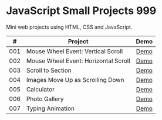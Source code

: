 # JavaScript Small Projects 999

Mini web projects using HTML, CSS and JavaScript.

|  #  | Project                              |                                              Demo                                               |
| :-: | ------------------------------------ | :---------------------------------------------------------------------------------------------: |
| 001 | Mouse Wheel Event: Vertical Scroll   |          [Demo](https://javascript-small-projects-999.netlify.app/001-wheel-vertical/)          |
| 002 | Mouse Wheel Event: Horizontal Scroll |         [Demo](https://javascript-small-projects-999.netlify.app/002-wheel-horizontal/)         |
| 003 | Scroll to Section                    |        [Demo](https://javascript-small-projects-999.netlify.app/003-scroll-to-section/)         |
| 004 | Images Move Up as Scrolling Down     | [Demo](https://javascript-small-projects-999.netlify.app/004-images-move-up-as-scrolling-down/) |
| 005 | Calculator                           |            [Demo](https://javascript-small-projects-999.netlify.app/005-calculator/)            |
| 006 | Photo Gallery                        |          [Demo](https://javascript-small-projects-999.netlify.app/006-photo-gallery/)           |
| 007 | Typing Animation                     |         [Demo](https://javascript-small-projects-999.netlify.app/007-typing-animation/)         |
